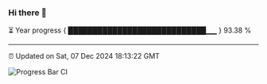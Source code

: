 ### Hi there 👋

⏳ Year progress { ████████████████████████████▁▁ } 93.38 %

---

⏰ Updated on Sat, 07 Dec 2024 18:13:22 GMT

![Progress Bar CI](https://github.com/Shyam-Makwana/GitHub-Actions-Demo/workflows/Progress%20Bar%20CI/badge.svg)

